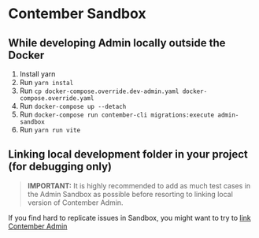 # Contember Sandbox

## While developing Admin locally outside the Docker

1. Install yarn
1. Run `yarn instal`
1. Run `cp docker-compose.override.dev-admin.yaml docker-compose.override.yaml`
1. Run `docker-compose up --detach`
1. Run `docker-compose run contember-cli migrations:execute admin-sandbox`
1. Run `yarn run vite`

## Linking local development folder in your project (for debugging only)

> **IMPORTANT:**
> It is highly recommended to add as much test cases in the Admin Sandbox
> as possible before resorting to linking local version of Contember Admin.

If you find hard to replicate issues in Sandbox, you might want to try to
[link Contember Admin](./README.link-local.md)
